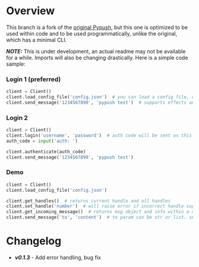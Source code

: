 # Overview
This branch is a fork of the [original Pypush](https://github.com/beeper/pypush), but this one is optimized to be used
within code and to be used programmatically, unlike the original, which has a minimal CLI.

***NOTE:*** This is under development, an actual readme may not be available for a while. Imports will also be changing
drastically. Here is a simple code sample:

### Login 1 (preferred)
```python
client = Client()
client.load_config_file('config.json')  # you can load a config file, or supply a dict when the obj is first init.
client.send_message('1234567890', 'pypush test')  # supports effects and handles
```

### Login 2
```python
client = Client()
client.login('username', 'password')  # auth code will be sent on this line.
auth_code = input('auth: ')

client.authenticate(auth_code)
client.send_message('1234567890', 'pypush test')
```

### Demo
```python
client = Client()
client.load_config_file('config.json')

client.get_handles()  # returns current handle and all handles
client.set_handle('number')  # will raise error if incorrect handle supplied
client.get_incoming_message()  # returns msg object and info within a dict
client.send_message('to', 'content')  # to param can be str or list. supports effects
```

# Changelog

- ***v0.1.3*** - Add error handling, bug fix